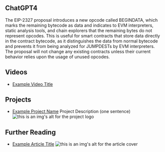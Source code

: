 ## ChatGPT4

The EIP-2327 proposal introduces a new opcode called BEGINDATA, which marks the remaining bytecode as data and indicates to EVM interpreters, static analysis tools, and chain explorers that the remaining bytes do not represent opcodes. This is useful for smart contracts that store data directly in the contract bytecode, as it distinguishes the data from normal bytecode and prevents it from being analyzed for JUMPDESTs by EVM interpreters. The proposal will not change any existing contracts unless their current behavior relies upon the usage of unused opcodes.

## Videos

- [Example Video Title](https://www.youtube.com/watch?v=TDGq4aeevgY)

## Projects

- [Example Project Name](https://xxxx.xxx/xxxxx) Project Description (one sentence) ![this is an img's alt for the project logo](https://xxxx.xxx/project-logo.xxx)

## Further Reading

- [Example Article Title](https://xxxx.xxx/xxxxx) ![this is an img's alt for the article cover](https://xxxx.xxx/article-cover.xxx)

